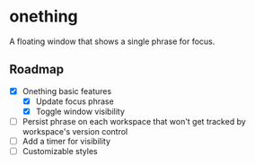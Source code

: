 # onething

A floating window that shows a single phrase for focus.

## Roadmap

- [x] Onething basic features
    - [x] Update focus phrase
    - [x] Toggle window visibility
- [ ] Persist phrase on each workspace that won't get tracked by workspace's version control
- [ ] Add a timer for visibility
- [ ] Customizable styles
